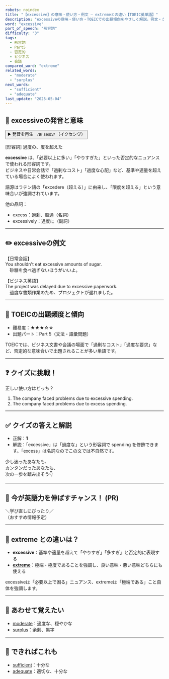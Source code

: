 ```yaml
---
robots: noindex
title: "【excessive】の意味・使い方・例文 ― extremeとの違い【TOEIC英単語】"
description: "excessiveの意味・使い方・TOEICでの出題傾向をやさしく解説。例文・クイズ付きでextremeとの違いもわかりやすく学べます。"
word: "excessive"
part_of_speech: "形容詞"
difficulty: "3"
tags:
  - 形容詞
  - Part5
  - 否定的
  - ビジネス
  - 会議
compared_word: "extreme"
related_words:
  - "moderate"
  - "surplus"
next_words:
  - "sufficient"
  - "adequate"
last_update: "2025-05-04"
---
```


## 🔰 excessiveの発音と意味

<button class="play-audio" onclick="playTTS('excessive')">
  <span class="play-audio-main">
    ▶️ 発音を再生　/ɪkˈsesɪv/
  </span>
  <span class="play-audio-sub">
    （イクセシヴ）
  </span>
</button>

[形容詞] 過度の、度を超えた

**excessive** は、「必要以上に多い」「やりすぎた」といった否定的なニュアンスで使われる形容詞です。  
ビジネスや日常会話で「過剰なコスト」「過度な心配」など、基準や適量を超えている場合によく使われます。

語源はラテン語の「excedere（超える）」に由来し、「限度を超える」という意味合いが強調されています。

他の品詞：  
- excess：過剰、超過（名詞）
- excessively：過度に（副詞）

---

## ✏️ excessiveの例文

【日常会話】  
You shouldn't eat excessive amounts of sugar.  
　砂糖を食べ過ぎないほうがいいよ。

【ビジネス英語】  
The project was delayed due to excessive paperwork.  
　過度な書類作業のため、プロジェクトが遅れました。

---

## 🎯 TOEICの出題頻度と傾向

- 難易度：★★★☆☆
- 出題パート：Part 5（文法・語彙問題）

TOEICでは、ビジネス文書や会議の場面で「過剰なコスト」「過度な要求」など、否定的な意味合いで出題されることが多い単語です。

---

## ❓ クイズに挑戦！

正しい使い方はどっち？

1. The company faced problems due to excessive spending.  
2. The company faced problems due to excess spending.

---

## ✅ クイズの答えと解説

- 正解：**1**
- 解説：「excessive」は「過度な」という形容詞で spending を修飾できます。「excess」は名詞なのでこの文では不自然です。

少し迷ったあなたも、  
カンタンだったあなたも、  
次の一歩を踏み出そう👇️

---

## 🚀 今が英語力を伸ばすチャンス！ (PR)

<div class="info-center">
＼学び直しにぴったり／<br>  
（おすすめ情報予定）
</div>

---

## 🤔  extreme との違いは？

- **excessive**：基準や適量を超えて「やりすぎ」「多すぎ」と否定的に表現する
- **[extreme](/word/extreme/)**：極端・極度であることを強調し、良い意味・悪い意味どちらにも使える

excessiveは「必要以上で困る」ニュアンス、extremeは「極端である」こと自体を強調します。

---

## 🧩 あわせて覚えたい

- [moderate](/word/moderate/)：適度な、穏やかな
- [surplus](/word/surplus/)：余剰、黒字

---

## 📖 できればこれも

- [sufficient](/word/sufficient/)：十分な
- [adequate](/word/adequate/)：適切な、十分な

<!-- cvid: aid20_bid41 -->
